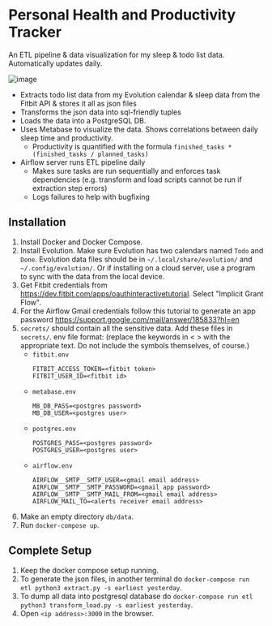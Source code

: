 # Personal Health and Productivity Tracker

An ETL pipeline & data visualization for my sleep & todo list data. Automatically updates daily.

![image](https://user-images.githubusercontent.com/13644295/153356396-be1ff814-5b59-454e-bd0a-83982b7a0c9b.png)

- Extracts todo list data from my Evolution calendar & sleep data from the Fitbit API & stores it all as json files
- Transforms the json data into sql-friendly tuples
- Loads the data into a PostgreSQL DB.
- Uses Metabase to visualize the data. Shows correlations between daily sleep time and productivity.
  - Productivity is quantified with the formula `finished_tasks * (finished_tasks / planned_tasks)`
- Airflow server runs ETL pipeline daily
  - Makes sure tasks are run sequentially and enforces task dependencies (e.g. transform and load scripts cannot be run if extraction step errors)
  - Logs failures to help with bugfixing

## Installation
1. Install Docker and Docker Compose.
1. Install Evolution. Make sure Evolution has two calendars named `Todo` and `Done`. Evolution data files should be in `~/.local/share/evolution/` and `~/.config/evolution/`. Or if installing on a cloud server, use a program to sync with the data from the local device.
1. Get Fitbit credentials from https://dev.fitbit.com/apps/oauthinteractivetutorial. Select "Implicit Grant Flow".
1. For the Airflow Gmail credentials follow this tutorial to generate an app password https://support.google.com/mail/answer/185833?hl=en
1. `secrets/` should contain all the sensitive data. Add these files in `secrets/`. env file format: (replace the keywords in < > with the appropriate text. Do not include the symbols themselves, of course.)
    - `fitbit.env`
        ```
        FITBIT_ACCESS_TOKEN=<fitbit token>
        FITBIT_USER_ID=<fitbit id>
        ```
    - `metabase.env`
        ```
        MB_DB_PASS=<postgres password>
        MB_DB_USER=<postgres user>
        ```
    - `postgres.env`
        ```
        POSTGRES_PASS=<postgres password>
        POSTGRES_USER=<postgres user>
        ```
    - `airflow.env`
        ```
        AIRFLOW__SMTP__SMTP_USER=<gmail email address>
        AIRFLOW__SMTP__SMTP_PASSWORD=<gmail app password>
        AIRFLOW__SMTP__SMTP_MAIL_FROM=<gmail email address>
        AIRFLOW_MAIL_TO=<alerts receiver email address>
        ```
1. Make an empty directory `db/data`.
1. Run `docker-compose up`.

## Complete Setup
1. Keep the docker compose setup running.
1. To generate the json files, in another terminal do `docker-compose run etl python3 extract.py -s earliest yesterday`.
1. To dump all data into postgresql database do `docker-compose run etl python3 transform_load.py -s earliest yesterday`.
1. Open `<ip address>:3000` in the browser.
